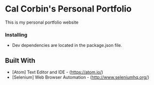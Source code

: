 # Cal Corbin's Personal Portfolio

This is my personal portfolio website

### Installing

- Dev dependencies are located in the package.json file.

## Built With

- [Atom] Text Editor and IDE - (https://atom.io/)
- [Selenium] Web Browser Automation - (http://www.seleniumhq.org/)
